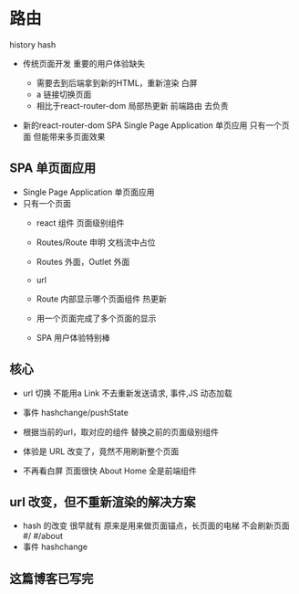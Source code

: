 # 路由

history
hash

- 传统页面开发
  重要的用户体验缺失
  - 需要去到后端拿到新的HTML，重新渲染
    白屏
  - a 链接切换页面
  - 相比于react-router-dom 局部热更新
  前端路由 去负责

- 新的react-router-dom SPA Single Page Application 单页应用
  只有一个页面 但能带来多页面效果

## SPA 单页面应用

- Single Page Application 单页面应用
- 只有一个页面
  - react 组件
    页面级别组件
  - Routes/Route 申明 文档流中占位
  - Routes 外面，Outlet 外面
  - url
  - Route 内部显示哪个页面组件
    热更新

  - 用一个页面完成了多个页面的显示
  - SPA 用户体验特别棒

## 核心

- url 切换
  不能用a
  Link
  不去重新发送请求,
  事件,JS 动态加载

- 事件 hashchange/pushState
- 根据当前的url，取对应的组件
  替换之前的页面级别组件
- 体验是
  URL 改变了，竟然不用刷新整个页面
- 不再看白屏
  页面很快
  About
  Home 全是前端组件

## url 改变，但不重新渲染的解决方案

- hash 的改变 很早就有
  原来是用来做页面锚点，长页面的电梯
  不会刷新页面
  #/
  #/about
- 事件
  hashchange

## 这篇博客已写完
